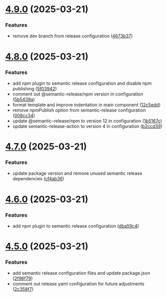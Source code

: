 # [4.9.0](https://github.com/NecimDurmaz/github-tag-action-example/compare/v4.8.0...v4.9.0) (2025-03-21)


### Features

* remove dev branch from release configuration ([4673b37](https://github.com/NecimDurmaz/github-tag-action-example/commit/4673b371204db70fb4f61a76471dc0cb0ceeaba9))

# [4.8.0](https://github.com/NecimDurmaz/github-tag-action-example/compare/v4.7.0...v4.8.0) (2025-03-21)


### Features

* add npm plugin to semantic release configuration and disable npm publishing ([5f03942](https://github.com/NecimDurmaz/github-tag-action-example/commit/5f03942475be8d1c5dc22be84f69c9963e225fbc))
* comment out @semantic-release/npm version in configuration ([5b5439a](https://github.com/NecimDurmaz/github-tag-action-example/commit/5b5439a0fecb4ce316960044a8e2975a50c98e07))
* format template and improve indentation in main component ([12c5edd](https://github.com/NecimDurmaz/github-tag-action-example/commit/12c5eddd5962c34121e5f673f2111d5fd7e8ace8))
* remove npmPublish option from semantic-release configuration ([008cc34](https://github.com/NecimDurmaz/github-tag-action-example/commit/008cc3454522110d6f81fcbc1696d72ff7775636))
* update @semantic-release/npm to version 12 in configuration ([1b5167c](https://github.com/NecimDurmaz/github-tag-action-example/commit/1b5167c05c661ac0a27a20286aa69f0c68e9fc98))
* update semantic-release-action to version 4 in configuration ([b2ccd39](https://github.com/NecimDurmaz/github-tag-action-example/commit/b2ccd39d5dbc3388a81ced8e6ac13c1b381a4475))

# [4.7.0](https://github.com/NecimDurmaz/github-tag-action-example/compare/v4.6.0...v4.7.0) (2025-03-21)


### Features

* update package version and remove unused semantic release dependencies ([cf4ab36](https://github.com/NecimDurmaz/github-tag-action-example/commit/cf4ab36268c7af571440fe34718ea416465cc853))

# [4.6.0](https://github.com/NecimDurmaz/github-tag-action-example/compare/v4.5.0...v4.6.0) (2025-03-21)


### Features

* add npm plugin to semantic release configuration ([dba59c4](https://github.com/NecimDurmaz/github-tag-action-example/commit/dba59c452003f2ca1ff334a35452c18ba802f908))

# [4.5.0](https://github.com/NecimDurmaz/github-tag-action-example/compare/v4.4.0...v4.5.0) (2025-03-21)


### Features

* add semantic release configuration files and update package.json ([2f96f79](https://github.com/NecimDurmaz/github-tag-action-example/commit/2f96f79ad73e3fdb039af2d225f9eca48ad3de34))
* comment out release.yaml configuration for future adjustments ([2c358f7](https://github.com/NecimDurmaz/github-tag-action-example/commit/2c358f76b115f162236c1040c9fb6a8e18cd6c96))
